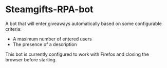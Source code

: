 # Steamgifts-RPA-bot

A bot that will enter giveaways automatically based on some configurable criteria:
- A maximum number of entered users
- The presence of a description

This bot is currently configured to work with Firefox and closing the browser before starting.

